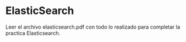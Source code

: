 # ElasticSearch
Leer el archivo elasticsearch.pdf con todo lo realizado para completar la practica Elasticsearch.
